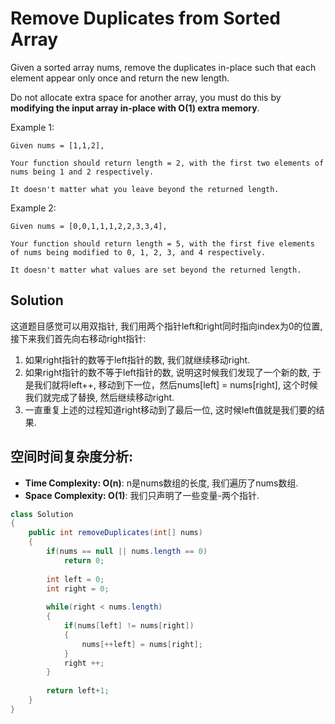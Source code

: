 #  Remove Duplicates from Sorted Array

Given a sorted array nums, remove the duplicates in-place such that each element appear only once and return the new length.

Do not allocate extra space for another array, you must do this by **modifying the input array in-place with O(1) extra memory**.

Example 1:

```
Given nums = [1,1,2],

Your function should return length = 2, with the first two elements of nums being 1 and 2 respectively.

It doesn't matter what you leave beyond the returned length.
```

Example 2:

```
Given nums = [0,0,1,1,1,2,2,3,3,4],

Your function should return length = 5, with the first five elements of nums being modified to 0, 1, 2, 3, and 4 respectively.

It doesn't matter what values are set beyond the returned length.
```

## Solution

这道题目感觉可以用双指针, 我们用两个指针left和right同时指向index为0的位置, 接下来我们首先向右移动right指针:
1. 如果right指针的数等于left指针的数, 我们就继续移动right.
2. 如果right指针的数不等于left指针的数, 说明这时候我们发现了一个新的数, 于是我们就将left++, 移动到下一位，然后nums[left] = nums[right], 这个时候我们就完成了替换, 然后继续移动right.
3. 一直重复上述的过程知道right移动到了最后一位, 这时候left值就是我们要的结果.

## 空间时间复杂度分析:

* **Time Complexity: O(n)**: n是nums数组的长度, 我们遍历了nums数组.
* **Space Complexity: O(1)**: 我们只声明了一些变量-两个指针.

```java
class Solution 
{    
    public int removeDuplicates(int[] nums) 
    {
        if(nums == null || nums.length == 0)
            return 0;
        
        int left = 0;
        int right = 0;
        
        while(right < nums.length)
        {
            if(nums[left] != nums[right])
            {
                nums[++left] = nums[right];
            }
            right ++;
        }
        
        return left+1;
    }
}
```